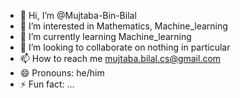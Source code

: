 - 👋 Hi, I’m @Mujtaba-Bin-Bilal
- 👀 I’m interested in Mathematics, Machine_learning
- 🌱 I’m currently learning Machine_learning
- 💞️ I’m looking to collaborate on nothing in particular
- 📫 How to reach me mujtaba.bilal.cs@gmail.com
- 😄 Pronouns: he/him
- ⚡ Fun fact: ...

<!---
Mujtaba-Bin-Bilal/Mujtaba-Bin-Bilal is a ✨ special ✨ repository because its `README.md` (this file) appears on your GitHub profile.
You can click the Preview link to take a look at your changes.
--->
